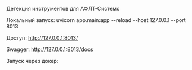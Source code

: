 Детекция инструментов для АФЛТ-Системс

Локальный запуск:
uvicorn app.main:app --reload --host 127.0.0.1 --port 8013

Доступ:
http://127.0.0.1:8013/

Swagger:
http://127.0.0.1:8013/docs

Запуск через докер:
